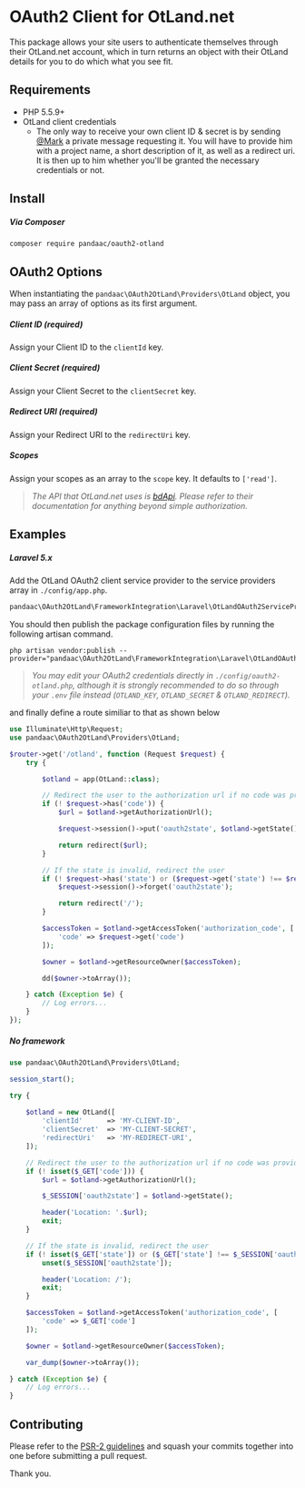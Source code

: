 # OAuth2 Client for OtLand.net
This package allows your site users to authenticate themselves through their OtLand.net account, which in turn returns an object with their OtLand details for you to do which what you see fit.

## Requirements
+ PHP 5.5.9+
+ OtLand client credentials
  - The only way to receive your own client ID & secret is by sending [@Mark](https://otland.net/members/mark.1/) a private message requesting it. You will have to provide him with a project name, a short description of it, as well as a redirect uri. It is then up to him whether you'll be granted the necessary credentials or not.

## Install
##### Via Composer
```
composer require pandaac/oauth2-otland
```

## OAuth2 Options
When instantiating the `pandaac\OAuth2OtLand\Providers\OtLand` object, you may pass an array of options as its first argument.
##### Client ID _(required)_
Assign your Client ID to the `clientId` key.
##### Client Secret _(required)_
Assign your Client Secret to the `clientSecret` key.
##### Redirect URI _(required)_
Assign your Redirect URI to the `redirectUri` key.
##### Scopes
Assign your scopes as an array to the `scope` key. It defaults to `['read']`.

> _The API that OtLand.net uses is [bdApi](https://github.com/xfrocks/bdApi/blob/master/docs/api.markdown). Please refer to their documentation for anything beyond simple authorization._

## Examples
##### Laravel 5.x
Add the OtLand OAuth2 client service provider to the service providers array in `./config/app.php`.
```php
pandaac\OAuth2OtLand\FrameworkIntegration\Laravel\OtLandOAuth2ServiceProvider::class
```
You should then publish the package configuration files by running the following artisan command.

```
php artisan vendor:publish --provider="pandaac\OAuth2OtLand\FrameworkIntegration\Laravel\OtLandOAuth2ServiceProvider"
```

> _You may edit your OAuth2 credentials directly in `./config/oauth2-otland.php`, although it is strongly recommended to do so through your `.env` file instead (`OTLAND_KEY`, `OTLAND_SECRET` & `OTLAND_REDIRECT`)._

and finally define a route similiar to that as shown below
```php
use Illuminate\Http\Request;
use pandaac\OAuth2OtLand\Providers\OtLand;

$router->get('/otland', function (Request $request) {
    try {

        $otland = app(OtLand::class);

        // Redirect the user to the authorization url if no code was provided
        if (! $request->has('code')) {
            $url = $otland->getAuthorizationUrl();

            $request->session()->put('oauth2state', $otland->getState());

            return redirect($url);
        }

        // If the state is invalid, redirect the user
        if (! $request->has('state') or ($request->get('state') !== $request->session()->get('oauth2state'))) {
            $request->session()->forget('oauth2state');

            return redirect('/');
        }

        $accessToken = $otland->getAccessToken('authorization_code', [
            'code' => $request->get('code')
        ]);

        $owner = $otland->getResourceOwner($accessToken);

        dd($owner->toArray());

    } catch (Exception $e) {
        // Log errors...
    }
});
```

##### No framework

```php
use pandaac\OAuth2OtLand\Providers\OtLand;

session_start();

try {
    
    $otland = new OtLand([
        'clientId'      => 'MY-CLIENT-ID',
        'clientSecret'  => 'MY-CLIENT-SECRET',
        'redirectUri'   => 'MY-REDIRECT-URI',
    ]);

    // Redirect the user to the authorization url if no code was provided
    if (! isset($_GET['code'])) {
        $url = $otland->getAuthorizationUrl();

        $_SESSION['oauth2state'] = $otland->getState();

        header('Location: '.$url);
        exit;
    }

    // If the state is invalid, redirect the user
    if (! isset($_GET['state']) or ($_GET['state'] !== $_SESSION['oauth2state'])) {
        unset($_SESSION['oauth2state']);

        header('Location: /');
        exit;
    }

    $accessToken = $otland->getAccessToken('authorization_code', [
        'code' => $_GET['code']
    ]);

    $owner = $otland->getResourceOwner($accessToken);

    var_dump($owner->toArray());

} catch (Exception $e) {
    // Log errors...
}
```

## Contributing
Please refer to the [PSR-2 guidelines](http://www.php-fig.org/psr/psr-2/) and squash your commits together into one before submitting a pull request.

Thank you.

